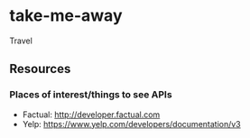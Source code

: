 # take-me-away
Travel

## Resources

### Places of interest/things to see APIs
- Factual: http://developer.factual.com
- Yelp: https://www.yelp.com/developers/documentation/v3
